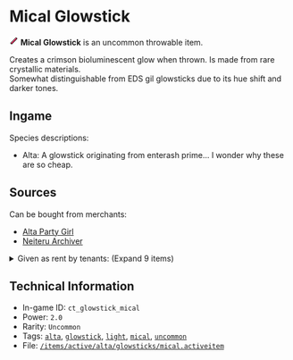 # Mical Glowstick

<img src="https://raw.githubusercontent.com/Ceterai/Enternia/main/items/active/alta/glowsticks/mical.png" alt="Mical Glowstick icon" loading="lazy" height=16px width="auto" /> **Mical Glowstick** is an uncommon throwable item.

Creates a crimson bioluminescent glow when thrown. Is made from rare crystallic materials.  
Somewhat distinguishable from EDS gil glowsticks due to its hue shift and darker tones.

## Ingame

Species descriptions:

- Alta: A glowstick originating from enterash prime... I wonder why these are so cheap.

## Sources

Can be bought from merchants:

- [Alta Party Girl](https://ceterai.github.io/MyEnternia/Wiki/AltaPartyGirl)
- [Neiteru Archiver](https://ceterai.github.io/MyEnternia/Wiki/NeiteruArchiver)

<details><summary>Given as rent by tenants: (Expand 9 items)</summary>

- [Alta in a Calin Dress](https://ceterai.github.io/MyEnternia/Wiki/AltainaCalinDress)
- [Alta Dancer](https://ceterai.github.io/MyEnternia/Wiki/AltaDancer)
- [Alta Gamer](https://ceterai.github.io/MyEnternia/Wiki/AltaGamer)
- [Alta Hula Dancer](https://ceterai.github.io/MyEnternia/Wiki/AltaHulaDancer)
- [Alta Koywa Dancer](https://ceterai.github.io/MyEnternia/Wiki/AltaKoywaDancer)
- [Alta Neon Dancer](https://ceterai.github.io/MyEnternia/Wiki/AltaNeonDancer)
- [Alta Party Girl](https://ceterai.github.io/MyEnternia/Wiki/AltaPartyGirl)
- [Alta Resort Girl](https://ceterai.github.io/MyEnternia/Wiki/AltaResortGirl)
- [Alta Vibrant Dancer](https://ceterai.github.io/MyEnternia/Wiki/AltaVibrantDancer)

</details>

## Technical Information

- In-game ID: `ct_glowstick_mical`
- Power: `2.0`
- Rarity: `Uncommon`
- Tags: [`alta`](https://ceterai.github.io/MyEnternia/Wiki/Tags/Alta), [`glowstick`](https://ceterai.github.io/MyEnternia/Wiki/Tags/Glowstick), [`light`](https://ceterai.github.io/MyEnternia/Wiki/Tags/Light), [`mical`](https://ceterai.github.io/MyEnternia/Wiki/Tags/Mical), [`uncommon`](https://ceterai.github.io/MyEnternia/Wiki/Tags/Uncommon)
- File: [`/items/active/alta/glowsticks/mical.activeitem`](https://github.com/Ceterai/Enternia/blob/main/items/active/alta/glowsticks/mical.activeitem)
